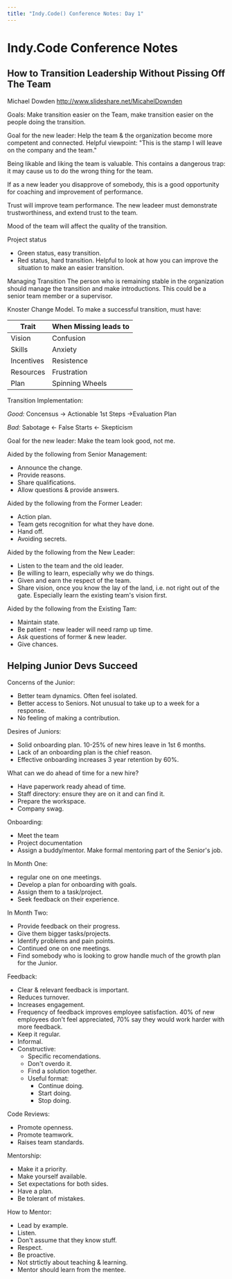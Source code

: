 ```yaml
---
title: "Indy.Code() Conference Notes: Day 1"
---
```

# Indy.Code Conference Notes

## How to Transition Leadership Without Pissing Off The Team

Michael Dowden
http://www.slideshare.net/MicahelDownden

Goals: Make transition easier on the Team, make transition easier on the people doing the transition.

Goal for the new leader: Help the team & the organization become more competent and connected.  Helpful viewpoint: "This is the stamp I will leave on the company and the team."

Being likable and liking the team is valuable.  This contains a dangerous trap: it may cause us to do the wrong thing for the team.

If as a new leader you disapprove of somebody, this is a good opportunity for coaching and improvement of performance.

Trust will improve team performance.  The new leadeer must demonstrate trustworthiness, and extend trust to the team.

Mood of the team will affect the quality of the transition.

Project status
  * Green status, easy transition.
  * Red status, hard transition.  Helpful to look at how you can improve the situation to make an easier transition.

Managing Transition
  The person who is remaining stable in the organization should manage the transition and make introductions.  This could be a senior team member or a supervisor.

Knoster Change Model.  To make a successful transition, must have:

| Trait      | When Missing leads to |
| ---------- | --------------------- |
| Vision     | Confusion             |
| Skills     | Anxiety               |
| Incentives | Resistence            |
| Resources  | Frustration           |
| Plan       | Spinning Wheels       |

Transition Implementation:

*Good:* Concensus -> Actionable 1st Steps ->Evaluation Plan

*Bad:* Sabotage <- False Starts <- Skepticism

Goal for the new leader: Make the team look good, not me.

Aided by the following from Senior Management:
 * Announce the change.
 * Provide reasons.
 * Share qualifications.
 * Allow questions & provide answers.

Aided by the following from the Former Leader:
 * Action plan.
 * Team gets recognition for what they have done.
 * Hand off.
 * Avoiding secrets.

Aided by the following from the New Leader:
 * Listen to the team and the old leader.
 * Be willing to learn, especially why we do things.
 * Given and earn the respect of the team.
 * Share vision, once you know the lay of the land, i.e. not right out of the gate.  Especially learn the existing team's vision first.

Aided by the following from the Existing Tam:
  * Maintain state.
  * Be patient - new leader will need ramp up time.
  * Ask questions of former & new leader.
  * Give chances.

##  Helping Junior Devs Succeed

Concerns of the Junior:
 * Better team dynamics.  Often feel isolated.
 * Better access to Seniors.  Not unusual to take up to a week for a response.
 * No feeling of making a contribution.

Desires of Juniors: 
  * Solid onboarding plan.  10-25% of new hires leave in 1st 6 months.  
  * Lack of an onboarding plan is the chief reason.
  * Effective onboarding increases 3 year retention by 60%.

What can we do ahead of time for a new hire?
  * Have paperwork ready ahead of time.
  * Staff directory: ensure they are on it and can find it.
  * Prepare the workspace.
  * Company swag.

Onboarding:
  * Meet the team
  * Project documentation
  * Assign a buddy/mentor.  Make formal mentoring part of the Senior's job.

In Month One:
  * regular one on one meetings.
  * Develop a plan for onboarding with goals.
  * Assign them to a task/project.
  * Seek feedback on their experience.

In Month Two:
  * Provide feedback on their progress.
  * Give them bigger tasks/projects.
  * Identify problems and pain points.
  * Continued one on one meetings.
  * Find somebody who is looking to grow handle much of the growth plan for the Junior.

Feedback:
  * Clear & relevant feedback is important.
  * Reduces turnover.
  * Increases engagement.
  * Frequency of feedback improves employee satisfaction.  40% of new employees don't feel appreciated, 70% say they would work harder with more feedback.
  * Keep it regular.
  * Informal.
  * Constructive:
    * Specific recomendations.
    * Don't overdo it.
    * Find a solution together.
    * Useful format:
      - Continue doing.
      - Start doing.
      - Stop doing.

Code Reviews:
 - Promote openness.
 - Promote teamwork.
 - Raises team standards.

Mentorship:
  - Make it a priority.
  - Make yourself available.
  - Set expectations for both sides.
  - Have a plan.
  - Be tolerant of mistakes.

How to Mentor:
 - Lead by example.
 - Listen.
 - Don't assume that they know stuff.
 - Respect.
 - Be proactive.
 - Not strtictly about teaching & learning.
 - Mentor should learn from the mentee.
